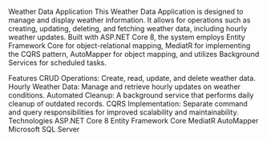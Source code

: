 Weather Data Application
This Weather Data Application is designed to manage and display weather information. It allows for operations such as creating, updating, deleting, and fetching weather data, including hourly weather updates. Built with ASP.NET Core 8, the system employs Entity Framework Core for object-relational mapping, MediatR for implementing the CQRS pattern, AutoMapper for object mapping, and utilizes Background Services for scheduled tasks.

Features
CRUD Operations: Create, read, update, and delete weather data.
Hourly Weather Data: Manage and retrieve hourly updates on weather conditions.
Automated Cleanup: A background service that performs daily cleanup of outdated records.
CQRS Implementation: Separate command and query responsibilities for improved scalability and maintainability.
Technologies
ASP.NET Core 8
Entity Framework Core
MediatR
AutoMapper
Microsoft SQL Server
